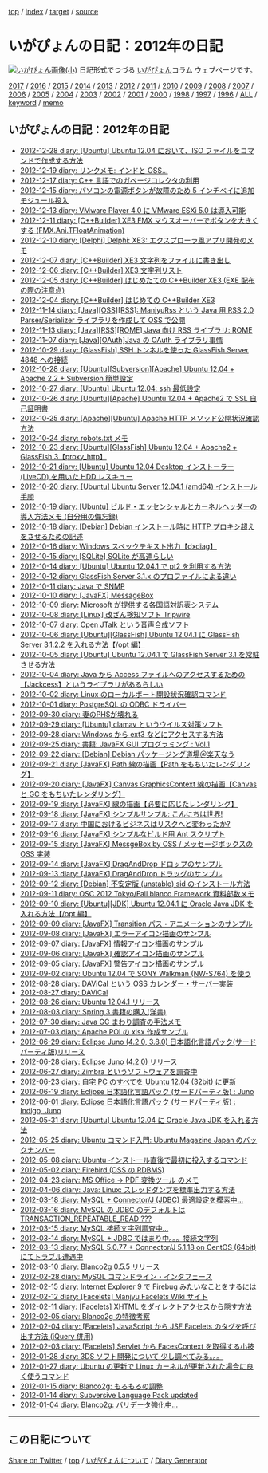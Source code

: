 [top](../index.html) / [index](index.html) / [target](https://igapyon.github.io/diary/2012/index.html) / [source](https://github.com/igapyon/diary/blob/gh-pages/2012/index.html.src.md) 

いがぴょんの日記：2012年の日記
=====================================================================================================
[![いがぴょん画像(小)](https://igapyon.github.io/diary/images/iga200306s.jpg "いがぴょん")](https://igapyon.github.io/diary/memo/memoigapyon.html) 日記形式でつづる [いがぴょん](https://igapyon.github.io/diary/memo/memoigapyon.html)コラム ウェブページです。


[2017](../2017/index.html)
/ [2016](../2016/index.html)
/ [2015](../2015/index.html)
/ [2014](../2014/index.html)
/ [2013](../2013/index.html)
/ [2012](index.html)
/ [2011](../2011/index.html)
/ [2010](../2010/index.html)
/ [2009](../2009/index.html)
/ [2008](../2008/index.html)
/ [2007](../2007/index.html)
/ [2006](../2006/index.html)
/ [2005](../2005/index.html)
/ [2004](../2004/index.html)
/ [2003](../2003/index.html)
/ [2002](../2002/index.html)
/ [2001](../2001/index.html)
/ [2000](../2000/index.html)
/ [1998](../1998/index.html)
/ [1997](../1997/index.html)
/ [1996](../1996/index.html)
/ [ALL](../idxall.html)
 / [keyword](https://igapyon.github.io/diary/keyword/index.html) / [memo](https://igapyon.github.io/diary/memo/index.html)

## いがぴょんの日記：2012年の日記

* [2012-12-28 diary: [Ubuntu] Ubuntu 12.04 において、ISO ファイルをコマンドで作成する方法](ig121228.html)
* [2012-12-19 diary: リンクメモ: インドと OSS...](ig121219.html)
* [2012-12-17 diary: C++ 言語でのガベージコレクタの利用](ig121217.html)
* [2012-12-15 diary: パソコンの電源ボタンが故障のため  5 インチベイに追加モジュール投入](ig121215.html)
* [2012-12-13 diary: VMware Player 4.0 に VMware ESXi 5.0 は導入可能](ig121213.html)
* [2012-12-11 diary: [C++Builder] XE3 FMX マウスオーバーでボタンを大きくする (FMX.Ani.TFloatAnimation)](ig121211.html)
* [2012-12-10 diary: [Delphi] Delphi: XE3: エクスプローラ風アプリ開発のメモ](ig121210.html)
* [2012-12-07 diary: [C++Builder] XE3 文字列をファイルに書き出し](ig121207.html)
* [2012-12-06 diary: [C++Builder] XE3 文字列リスト](ig121206.html)
* [2012-12-05 diary: [C++Builder] はじめたての C++Builder XE3 (EXE 配布の際の注意点)](ig121205.html)
* [2012-12-04 diary: [C++Builder] はじめての C++Builder XE3](ig121204.html)
* [2012-11-14 diary: [Java][OSS][RSS]: ManjyuRss という Java 用 RSS 2.0 Parser/Serializer ライブラリを作成して OSS で公開](ig121114.html)
* [2012-11-13 diary: [Java][RSS][ROME] Java 向け RSS ライブラリ: ROME](ig121113.html)
* [2012-11-07 diary: [Java][OAuth]Java の OAuth ライブラリ事情](ig121107.html)
* [2012-10-29 diary: [GlassFish] SSH トンネルを使った GlassFish Server 4848 への接続](ig121029.html)
* [2012-10-28 diary: [Ubuntu][Subversion][Apache] Ubuntu 12.04 + Apache 2.2 + Subversion 簡単設定](ig121028.html)
* [2012-10-27 diary: [Ubuntu] Ubuntu 12.04: ssh 最低設定](ig121027.html)
* [2012-10-26 diary: [Ubuntu][Apache] Ubuntu 12.04 + Apache2 で SSL 自己証明書](ig121026.html)
* [2012-10-25 diary: [Apache][Ubuntu] Apache HTTP メソッド公開状況確認方法](ig121025.html)
* [2012-10-24 diary: robots.txt メモ](ig121024.html)
* [2012-10-23 diary: [Ubuntu][GlassFish] Ubuntu 12.04 + Apache2 + GlassFish 3【proxy_http】](ig121023.html)
* [2012-10-21 diary: [Ubuntu] Ubuntu 12.04 Desktop インストーラー (LiveCD) を用いた HDD レスキュー](ig121021.html)
* [2012-10-20 diary: [Ubuntu] Ubuntu Server 12.04.1  (amd64) インストール手順](ig121020.html)
* [2012-10-19 diary: [Ubuntu] ビルド・エッセンシャルとカーネルヘッダーの導入方法メモ (自分用の備忘録)](ig121019.html)
* [2012-10-18 diary: [Debian] Debian インストール時に HTTP プロキシ超えをさせるための記述](ig121018.html)
* [2012-10-16 diary: Windows スペックテキスト出力【dxdiag】](ig121016.html)
* [2012-10-15 diary: [SQLite] SQLite が高速らしい](ig121015.html)
* [2012-10-14 diary: [Ubuntu] Ubuntu 12.04.1 で pt2 を利用する方法](ig121014.html)
* [2012-10-12 diary: GlassFish Server 3.1.x のプロファイルによる違い](ig121012.html)
* [2012-10-11 diary: Java で SNMP](ig121011.html)
* [2012-10-10 diary: [JavaFX] MessageBox](ig121010.html)
* [2012-10-09 diary: Microsoft が提供する各国語対訳表システム](ig121009.html)
* [2012-10-08 diary: [Linux] 改ざん検知ソフト Tripwire](ig121008.html)
* [2012-10-07 diary: Open JTalk という音声合成ソフト](ig121007.html)
* [2012-10-06 diary: [Ubuntu][GlassFish] Ubuntu 12.04.1 に GlassFish Server 3.1.2.2 を入れる方法【/opt 編】](ig121006.html)
* [2012-10-05 diary: [Ubuntu] Ubuntu 12.04.1 で GlassFish Server 3.1 を常駐させる方法](ig121005.html)
* [2012-10-04 diary: Java から Access ファイルへのアクセスするための【Jackcess】というライブラリがあるらしい](ig121004.html)
* [2012-10-02 diary: Linux のローカルポート開設状況確認コマンド](ig121002.html)
* [2012-10-01 diary: PostgreSQL の ODBC ドライバー](ig121001.html)
* [2012-09-30 diary: 妻のPHSが壊れる](ig120930.html)
* [2012-09-29 diary: [Ubuntu] clamav というウイルス対策ソフト](ig120929.html)
* [2012-09-28 diary: Windows から ext3 などにアクセスする方法](ig120928.html)
* [2012-09-25 diary: 書籍: JavaFX GUI プログラミング : Vol.1](ig120925.html)
* [2012-09-22 diary: [Debian] Debian パッケージング道場＠楽天なう](ig120922.html)
* [2012-09-21 diary: [JavaFX] Path 線の描画【Path をもちいたレンダリング】](ig120921.html)
* [2012-09-20 diary: [JavaFX] Canvas GraphicsContext 線の描画【Canvas と GC をもちいたレンダリング】](ig120920.html)
* [2012-09-19 diary: [JavaFX] 線の描画【必要に応じたレンダリング】](ig120919.html)
* [2012-09-18 diary: [JavaFX] シンプルサンプル: こんにちは世界!](ig120918.html)
* [2012-09-17 diary: 中国におけるビジネスはリスクへと変わったか?](ig120917.html)
* [2012-09-16 diary: [JavaFX] シンプルなビルド用 Ant スクリプト](ig120916.html)
* [2012-09-15 diary: [JavaFX] MessgeBox by OSS / メッセージボックスの OSS 実装](ig120915.html)
* [2012-09-14 diary: [JavaFX] DragAndDrop ドロップのサンプル](ig120914.html)
* [2012-09-13 diary: [JavaFX] DragAndDrop ドラッグのサンプル](ig120913.html)
* [2012-09-12 diary: [Debian] 不安定版 (unstable) sid のインストール方法](ig120912.html)
* [2012-09-11 diary: OSC 2012 Tokyo/Fall blanco Framework 資料部数メモ](ig120911.html)
* [2012-09-10 diary: [Ubuntu][JDK] Ubuntu 12.04.1 に Oracle Java JDK を入れる方法【/opt 編】](ig120910.html)
* [2012-09-09 diary: [JavaFX] Transition パス・アニメーションのサンプル](ig120909.html)
* [2012-09-08 diary: [JavaFX] エラーアイコン描画のサンプル](ig120908.html)
* [2012-09-07 diary: [JavaFX] 情報アイコン描画のサンプル](ig120907.html)
* [2012-09-06 diary: [JavaFX] 確認アイコン描画のサンプル](ig120906.html)
* [2012-09-05 diary: [JavaFX] 警告アイコン描画のサンプル](ig120905.html)
* [2012-09-02 diary: Ubuntu 12.04 で SONY Walkman (NW-S764) を使う](ig120902.html)
* [2012-08-28 diary: DAViCal という OSS カレンダー・サーバー実装](ig120828.html)
* [2012-08-27 diary: DAViCal](ig120827.html)
* [2012-08-26 diary: Ubuntu 12.04.1 リリース](ig120826.html)
* [2012-08-03 diary: Spring 3 書籍の購入(洋書)](ig120803.html)
* [2012-07-30 diary: Java GC まわり調査の手法メモ](ig120730.html)
* [2012-07-03 diary: Apache POI の xlsx 作成サンプル](ig120703.html)
* [2012-06-29 diary: Eclipse Juno (4.2.0, 3.8.0) 日本語化言語パック(サードパーティ版)リリース](ig120629.html)
* [2012-06-28 diary: Eclipse Juno (4.2.0) リリース](ig120628.html)
* [2012-06-27 diary: Zimbra というソフトウェアを調査中](ig120627.html)
* [2012-06-23 diary: 自宅 PC のすべてを Ubuntu 12.04 (32bit) に更新](ig120623.html)
* [2012-06-19 diary: Eclipse 日本語化言語パック (サードパーティ版) : Juno](ig120619.html)
* [2012-06-01 diary: Eclipse 日本語化言語パック (サードパーティ版) : Indigo, Juno](ig120601.html)
* [2012-05-31 diary: [Ubuntu] Ubuntu 12.04 に Oracle Java JDK を入れる方法](ig120531.html)
* [2012-05-25 diary: Ubuntu コマンド入門: Ubuntu Magazine Japan のバックナンバー](ig120525.html)
* [2012-05-08 diary: Ubuntu インストール直後で最初に投入するコマンド](ig120508.html)
* [2012-05-02 diary: Firebird (OSS の RDBMS)](ig120502.html)
* [2012-04-23 diary: MS Office -&gt; PDF 変換ツール のメモ](ig120423.html)
* [2012-04-06 diary: Java: Linux: スレッドダンプを標準出力する方法](ig120406.html)
* [2012-03-18 diary: MySQL + Connector/J (JDBC) 最適設定を模索中...](ig120318.html)
* [2012-03-16 diary: MySQL の JDBC のデフォルトは TRANSACTION_REPEATABLE_READ ???](ig120316.html)
* [2012-03-15 diary: MySQL 接続文字列調査中...](ig120315.html)
* [2012-03-14 diary: MySQL + JDBC ではまり中。。。接続文字列](ig120314.html)
* [2012-03-13 diary: MySQL 5.0.77 + Connector/J 5.1.18 on CentOS (64bit) にてトラブル遭遇中](ig120313.html)
* [2012-03-10 diary: Blanco2g 0.5.5 リリース](ig120310.html)
* [2012-02-28 diary: MySQL コマンドライン・インタフェース](ig120228.html)
* [2012-02-15 diary: Internet Explorer 9 で Firebug みたいなことをするには](ig120215.html)
* [2012-02-12 diary: [Facelets] Manjyu Facelets Wiki サイト](ig120212.html)
* [2012-02-11 diary: [Facelets] XHTML をダイレクトアクセスから隠す方法](ig120211.html)
* [2012-02-05 diary: Blanco2g の特徴考察](ig120205.html)
* [2012-02-04 diary: [Facelets] JavaScript から JSF Facelets のタグを呼び出す方法 (jQuery 併用)](ig120204.html)
* [2012-02-03 diary: [Facelets] Servlet から  FacesContext を取得する小技](ig120203.html)
* [2012-01-28 diary: 3DS ソフト開発について 少し調べてみる。。。](ig120128.html)
* [2012-01-27 diary: Ubuntu の更新で Linux カーネルが更新された場合に良く使うコマンド](ig120127.html)
* [2012-01-15 diary: Blanco2g: もろもろの調整](ig120115.html)
* [2012-01-14 diary: Subversive Language Pack updated](ig120114.html)
* [2012-01-04 diary: Blanco2g: バリデータ強化中...](ig120104.html)


----------------------------------------------------------------------------------------------------

## この日記について

[Share on Twitter](https://twitter.com/intent/tweet?hashtags=igapyon%2Cdiary%2C%E3%81%84%E3%81%8C%E3%81%B4%E3%82%87%E3%82%93&text=%E3%81%84%E3%81%8C%E3%81%B4%E3%82%87%E3%82%93%E3%81%AE%E6%97%A5%E8%A8%98%EF%BC%9A2012%E5%B9%B4%E3%81%AE%E6%97%A5%E8%A8%98&url=https%3A%2F%2Figapyon.github.io%2Fdiary%2F2012%2Findex.html) / [top](../index.html) / [いがぴょんについて](https://igapyon.github.io/diary/memo/memoigapyon.html) / [Diary Generator](https://github.com/igapyon/igapyonv3)
